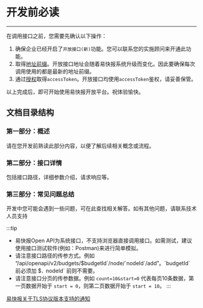 # 开发前必读

---

在调用接口之前，您需要先确认以下操作：

1. 确保企业已经开启了`开放接口(新)`功能。您可以联系您的实施顾问来开通此功能。
2. 取得[地址前缀](/docs/open-api/getting-started/origin)。开放接口地址会随着易快报系统升级而变化。因此要确保每次调用使用的都是最新的地址前缀。
3. 通过[授权](/docs/open-api/getting-started/auth)取得`accessToken`。开放接口均使用`accessToken`鉴权，请妥善保管。

以上完成后，即可开始使用易快报开放平台。祝体验愉快。

## 文档目录结构

### 第一部分：概述
请在您开发前熟读此部分内容，以便了解后续相关概念或流程。

### 第二部分：接口详情
包括接口路径，详细参数介绍，请求响应等。

### 第三部分：常见问题总结
开发中您可能会遇到一些问题，可在此查找相关解答。如有其他问题，请联系技术人员支持

:::tip
- 易快报Open API为系统接口，不支持浏览器直接调用接口。如需测试，建议使用接口测试软件(例如：Postman)来进行简单模拟。
- 请注意接口路径的传参方式。例如 “/api/openapi/v2/budgets/$`budgetId`/node/`nodeId`/add”。`budgetId` 前必须加 `$`，`nodeId` 前则不需要。
- 请注意接口分页的传参数据。例如 `count=10&start=0` 代表每页10条数据，第一页数据开始于 `start = 0`，则第二页数据开始于 `start = 10`。
:::

[易快报关于TLS协议版本支持的通知](/docs/open-api/notice/TLS)